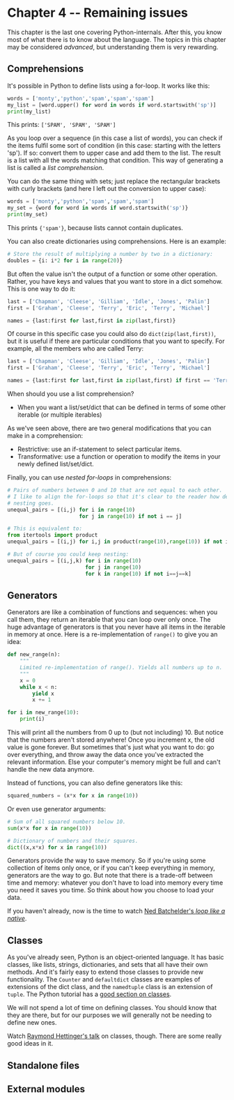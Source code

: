# Chapter 4 -- Remaining issues

This chapter is the last one covering Python-internals. After this, you know most
of what there is to know about the language. The topics in this chapter may be
considered *advanced*, but understanding them is very rewarding.

## Comprehensions

It's possible in Python to define lists using a for-loop. It works like this:

```python
words = ['monty','python','spam','spam','spam']
my_list = [word.upper() for word in words if word.startswith('sp')]
print(my_list)
```

This prints: `['SPAM', 'SPAM', 'SPAM']`

As you loop over a sequence (in this case a list of words), you can check if the
items fulfil some sort of condition (in this case: starting with the letters 'sp').
If so: convert them to upper case and add them to the list. The result is a list
with all the words matching that condition. This way of generating a list is called
a *list comprehension*.

You can do the same thing with sets; just replace the rectangular brackets with
curly brackets (and here I left out the conversion to upper case):

```python
words = ['monty','python','spam','spam','spam']
my_set = {word for word in words if word.startswith('sp')}
print(my_set)
```

This prints `{'spam'}`, because lists cannot contain duplicates.

You can also create dictionaries using comprehensions. Here is an example:

```python
# Store the result of multiplying a number by two in a dictionary:
doubles = {i: i*2 for i in range(20)}
```

But often the value isn't the output of a function or some other operation. Rather,
you have keys and values that you want to store in a dict somehow. This is one way
to do it:

```python
last = ['Chapman', 'Cleese', 'Gilliam', 'Idle', 'Jones', 'Palin']
first = ['Graham', 'Cleese', 'Terry', 'Eric', 'Terry', 'Michael']

names = {last:first for last,first in zip(last,first)}
```

Of course in this specific case you could also do `dict(zip(last,first))`, but it
is useful if there are particular conditions that you want to specify. For example,
all the members who are called Terry:

```python
last = ['Chapman', 'Cleese', 'Gilliam', 'Idle', 'Jones', 'Palin']
first = ['Graham', 'Cleese', 'Terry', 'Eric', 'Terry', 'Michael']

names = {last:first for last,first in zip(last,first) if first == 'Terry'}
```

When should you use a list comprehension?

* When you want a list/set/dict that can be defined in terms of some other iterable (or multiple iterables)

As we've seen above, there are two general modifications that you can make in a
comprehension:

* Restrictive: use an if-statement to select particular items.
* Transformative: use a function or operation to modify the items in your newly defined list/set/dict.

Finally, you can use *nested for-loops* in comprehensions:

```python
# Pairs of numbers between 0 and 10 that are not equal to each other.
# I like to align the for-loops so that it's clear to the reader how deep the
# nesting goes.
unequal_pairs = [(i,j) for i in range(10)
                       for j in range(10) if not i == j]

# This is equivalent to:
from itertools import product
unequal_pairs = [(i,j) for i,j in product(range(10),range(10)) if not i == j]

# But of course you could keep nesting:
unequal_pairs = [(i,j,k) for i in range(10)
                         for j in range(10)
                         for k in range(10) if not i==j==k]
```

## Generators

Generators are like a combination of functions and sequences: when you call them,
they return an iterable that you can loop over only once. The huge advantage of
generators is that you never have all items in the iterable in memory at once.
Here is a re-implementation of `range()` to give you an idea:

```python
def new_range(n):
    """
    Limited re-implementation of range(). Yields all numbers up to n.
    """
    x = 0
    while x < n:
        yield x
        x += 1

for i in new_range(10):
    print(i)
```

This will print all the numbers from 0 up to (but not including) 10. But notice
that the numbers aren't stored anywhere! Once you increment x, the old value is
gone forever. But sometimes that's just what you want to do: go over everything,
and throw away the data once you've extracted the relevant information. Else your
computer's memory might be full and can't handle the new data anymore.

Instead of functions, you can also define generators like this:

```python
squared_numbers = (x*x for x in range(10))
```

Or even use generator arguments:

```python
# Sum of all squared numbers below 10.
sum(x*x for x in range(10))

# Dictionary of numbers and their squares.
dict((x,x*x) for x in range(10))
```

Generators provide *the* way to save memory. So if you're using some collection
of items only once, or if you can't keep everything in memory, generators are the
way to go. But note that there is a trade-off between time and memory: whatever
you don't have to load into memory every time you need it saves you time. So think
about how you choose to load your data.

If you haven't already, now is the time to watch [Ned Batchelder's *loop like a native*](http://nedbatchelder.com/text/iter.html).

## Classes

As you've already seen, Python is an object-oriented language. It has basic classes,
like lists, strings, dictionaries, and sets that all have their own methods. And
it's fairly easy to extend those classes to provide new functionality. The `Counter`
and `defaultdict` classes are examples of extensions of the dict class, and the
`namedtuple` class is an extension of `tuple`. The Python tutorial has a
[good section on classes](https://docs.python.org/3.5/tutorial/classes.html).

We will not spend a lot of time on defining classes. You should know that they are
there, but for our purposes we will generally not be needing to define new ones.

Watch [Raymond Hettinger's talk](https://www.youtube.com/watch?v=HTLu2DFOdTg) on classes, though.
There are some really good ideas in it.

## Standalone files

## External modules
